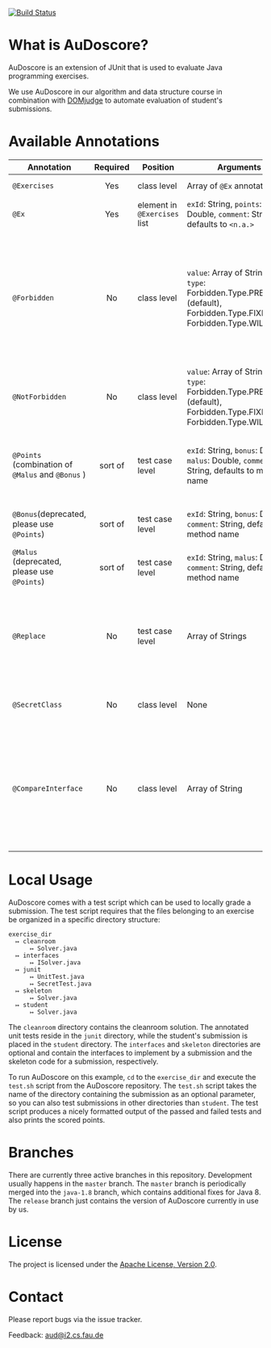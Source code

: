 [![Build Status](https://travis-ci.org/FAU-Inf2/AuDoscore.svg?branch=master)](https://travis-ci.org/FAU-Inf2/AuDoscore)

What is AuDoscore?
=======
AuDoscore is an extension of JUnit that is used to evaluate Java programming exercises.

We use AuDoscore in our algorithm and data structure course in combination with
[DOMjudge](http://www.domjudge.org) to automate evaluation of student's
submissions.

Available Annotations
=======

| Annotation | Required | Position | Arguments | Semantics |
|------------|:--------:|----------|-----------|-----------|
| `@Exercises` | Yes    | class level | Array of `@Ex` annotations | contains a list of `@Ex` annotations; see `@Ex` |
| `@Ex` | Yes | element in `@Exercises` list | `exId`: String, `points`: Double, `comment`: String, defaults to `<n.a.>` | for every (sub)exercise, create an `@Ex` annotation with unique `exID` |
| `@Forbidden` | No | class level | `value`: Array of Strings, `type`: Forbidden.Type.PREFIX (default), Forbidden.Type.FIXED, or Forbidden.Type.WILDCARD | Arguments specify forbidden classes/methods/etc., depending on the `type`. PREFIX: Arguments are interpreted as prefix to forbidden elements. FIXED: Arguments are exactly the forbidden elements. WILDCARD: Like PREFIX but also supports wildcards. See also `@NotForbidden` |
| `@NotForbidden` | No | class level | `value`: Array of Strings, `type`: Forbidden.Type.PREFIX (default), Forbidden.Type.FIXED, or Forbidden.Type.WILDCARD | Arguments specify allowed classes/methods/etc., these take precedence over `@Forbidden`; see also `@Forbidden` |
| `@Points` (combination of `@Malus` and `@Bonus` ) | sort of | test case level | `exId`: String, `bonus`: Double, `malus`: Double, `comment`: String, defaults to method name | Student earns `bonus` / sum(`bonus`) * `Ex.points` points for passing this test case. Student looses `malus` / sum(`bonus`) * `Ex.points` points for *not* passing this test case |
| `@Bonus`(deprecated, please use `@Points`) | sort of | test case level | `exId`: String, `bonus`: Double, `comment`: String, defaults to method name | Student earns `bonus` / sum(`bonus`) * `Ex.points` points for passing this test case |
| `@Malus` (deprecated, please use `@Points`) | sort of | test case level | `exId`: String, `malus`: Double, `comment`: String, defaults to method name | Student looses `malus` / sum(`bonus`) * `Ex.points` points for *not* passing this test case |
| `@Replace` | No | test case level | Array of Strings | Strings refer to methods in the student's code. For this test case, all methods mentioned in the `@Replace` annotation will be replaced with their cleanroom counterparts. Note: `@Replace` can only be used in secret tests|
| `@SecretClass` | No | class level | None | Marks a test class to be secret. Results will not be shown to students before the submission deadline. |
| `@CompareInterface` | No | class level | Array of String | Checks if methods and fields of students have the same signature as their cleanroom counterparts. Possible Strings: "Classname.Methodname, "Classname.Fieldname", "Classname". If only the Classname is given all public methods/fields are checked.|

Local Usage
=======

AuDoscore comes with a test script which can be used to locally grade a
submission. The test script requires that the files belonging to an exercise be
organized in a specific directory structure:

```
exercise_dir
  ↦ cleanroom
      ↦ Solver.java
  ↦ interfaces
      ↦ ISolver.java
  ↦ junit
      ↦ UnitTest.java
      ↦ SecretTest.java
  ↦ skeleton
      ↦ Solver.java
  ↦ student
      ↦ Solver.java
```

The `cleanroom` directory contains the cleanroom solution. The annotated unit
tests reside in the `junit` directory, while the student's submission is placed
in the `student` directory. The `interfaces` and `skeleton` directories are
optional and contain the interfaces to implement by a submission and the
skeleton code for a submission, respectively.

To run AuDoscore on this example, `cd` to the `exercise_dir` and execute the
`test.sh` script from the AuDoscore repository. The `test.sh` script takes the
name of the directory containing the submission as an optional parameter, so
you can also test submissions in other directories than `student`. The test
script produces a nicely formatted output of the passed and failed tests and
also prints the scored points.

Branches
=======

There are currently three active branches in this repository. Development
usually happens in the `master` branch. The `master` branch is periodically
merged into the `java-1.8` branch, which contains additional fixes for Java 8.
The `release` branch just contains the version of AuDoscore currently in use by
us.

License
=======

The project is licensed under the [Apache License, Version 2.0](http://www.apache.org/licenses/LICENSE-2.0).

Contact
=======

Please report bugs via the issue tracker.

Feedback: [aud@i2.cs.fau.de](mailto:aud@i2.cs.fau.de)

